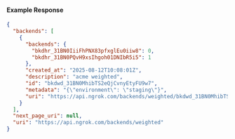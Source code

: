 <!-- Code generated for API Clients. DO NOT EDIT. -->

#### Example Response

```json
{
  "backends": [
    {
      "backends": {
        "bkdhr_31BN0IiiFhPNX83pfxglEu0iiw8": 0,
        "bkdhr_31BN0PQvH9xsIhgoh01DNIbR5i5": 1
      },
      "created_at": "2025-08-12T10:08:01Z",
      "description": "acme weighted",
      "id": "bkdwd_31BN0MhibTS2eQjCvnyEtyFU9w7",
      "metadata": "{\"environment\": \"staging\"}",
      "uri": "https://api.ngrok.com/backends/weighted/bkdwd_31BN0MhibTS2eQjCvnyEtyFU9w7"
    }
  ],
  "next_page_uri": null,
  "uri": "https://api.ngrok.com/backends/weighted"
}
```

